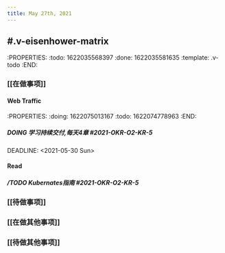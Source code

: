```yaml
---
title: May 27th, 2021
---
```


## #.v-eisenhower-matrix
:PROPERTIES:
:todo: 1622035568397
:done: 1622035581635
:template: .v-todo
:END:
### [[在做事项]]
#### Web Traffic
:PROPERTIES:
:doing: 1622075013167
:todo: 1622074778963
:END:
##### DOING 学习持续交付,每天4章 #2021-OKR-O2-KR-5 
DEADLINE: <2021-05-30 Sun>
#### Read
##### /TODO Kubernates指南 #2021-OKR-O2-KR-5
### [[待做事项]]
####
####
####
### [[在做其他事项]]
####
####
####
### [[待做其他事项]]
####
####
####
